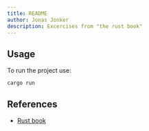 ```yaml
---
title: README
author: Jonas Jonker
description: Excercises from "the rust book"
---
```



## Usage

To run the project use:
```
cargo run
```

## References
- [Rust book](https://github.com/rust-lang/book)
